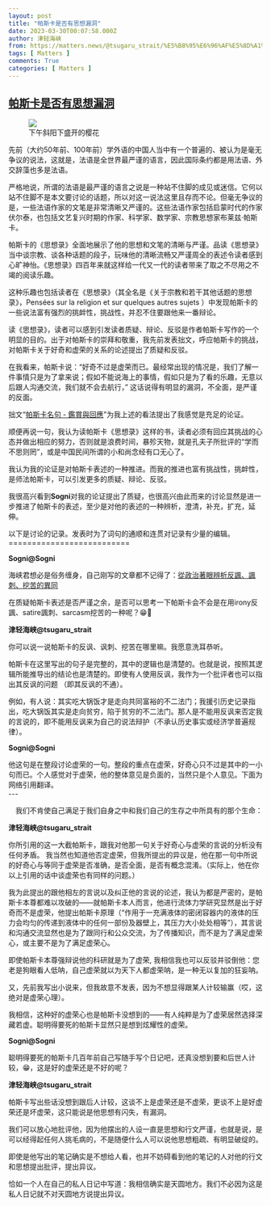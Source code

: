 ```yaml
---
layout: post
title: "帕斯卡是否有思想漏洞"
date: 2023-03-30T00:07:58.000Z
author: 津轻海峡
from: https://matters.news/@tsugaru_strait/%E5%B8%95%E6%96%AF%E5%8D%A1%E6%98%AF%E5%90%A6%E6%9C%89%E6%80%9D%E6%83%B3%E6%BC%8F%E6%B4%9E-bafybeifpvbvdfo3xwnajsr7p4nezg4us5sr6k6byzrpp2mrbp5zrcigqfy
tags: [ Matters ]
comments: True
categories: [ Matters ]
---
```

<!--1680134878000-->
[帕斯卡是否有思想漏洞](https://matters.news/@tsugaru_strait/%E5%B8%95%E6%96%AF%E5%8D%A1%E6%98%AF%E5%90%A6%E6%9C%89%E6%80%9D%E6%83%B3%E6%BC%8F%E6%B4%9E-bafybeifpvbvdfo3xwnajsr7p4nezg4us5sr6k6byzrpp2mrbp5zrcigqfy)
------

<div>
<figure class="image"><img src="https://assets.matters.news/embed/a368057d-8de7-4761-890b-7226e8afe6b5.jpeg" data-asset-id="a368057d-8de7-4761-890b-7226e8afe6b5" referrerpolicy="no-referrer"><figcaption><span>下午斜阳下盛开的樱花</span></figcaption></figure><p>先前（大约50年前、100年前）学外语的中国人当中有一个普遍的、被认为是毫无争议的说法，这就是，法语是全世界最严谨的语言，因此国际条约都是用法语、外交辞藻也多是法语。</p><p>严格地说，所谓的法语是最严谨的语言之说是一种站不住脚的成见或迷信。它何以站不住脚不是本文要讨论的话题，所以对这一说法这里且存而不论。但毫无争议的是，一些法语作家的文笔是非常清晰又严谨的。这些法语作家包括启蒙时代的作家伏尔泰，也包括文艺复兴时期的作家、科学家、数学家、宗教思想家布莱兹·帕斯卡。</p><p>帕斯卡的《思想录》全面地展示了他的思想和文笔的清晰与严谨。品读《思想录》当中谈宗教、谈各种话题的段子，玩味他的清晰流畅又严谨周全的表述令读者感到心旷神怡。《思想录》四百年来就这样给一代又一代的读者带来了取之不尽用之不竭的阅读乐趣。</p><p>这种乐趣也包括读者在《思想录》（其全名是《关于宗教和若干其他话题的思想录》，Pensées sur la religion et sur quelques autres sujets ）中发现帕斯卡的一些说法富有强烈的挑衅性，挑战性，并忍不住要跟他来一番辩论。</p><p>读《思想录》，读者可以感到引发读者质疑、辩论、反驳是作者帕斯卡写作的一个明显的目的。出于对帕斯卡的崇拜和敬重，我先前发表拙文，呼应帕斯卡的挑战，对帕斯卡关于好奇和虚荣的关系的论述提出了质疑和反驳。</p><p>在我看来，帕斯卡说：“好奇不过是虚荣而已。最经常出现的情况是，我们了解一件事情只是为了拿来说；假如不能说海上的事情，假如只是为了看的乐趣，无意以后跟人沟通交流，我们就不会去航行，” 这话说得有明显的漏洞，不全面，是严谨的反面。</p><p>拙文“<a href="https://matters.news/@tsugaru_strait/381103-%E5%B8%95%E6%96%AF%E5%8D%A1%E5%90%8D%E5%8F%A5-%E9%91%91%E8%B3%9E%E8%88%87%E5%9B%9E%E6%87%89-bafybeiewbywiugga45xxhcvmdrsreywbkdqmhfgsewy6j4hlw3jcfhydym" rel="noopener noreferrer" target="_blank">帕斯卡名句 - 鑑賞與回應</a>”为我上述的看法提出了我感觉是充足的论证。</p><p>顺便再说一句，我认为读帕斯卡《思想录》这样的书，读者必须有回应其挑战的心态并做出相应的努力，否则就是浪费时间，暴殄天物，就是孔夫子所批评的“学而不思则罔”，或是中国民间所谓的小和尚念经有口无心了。</p><p>我认为我的论证是对帕斯卡表述的一种推进。而我的推进也富有挑战性，挑衅性，是师法帕斯卡，可以引发更多的质疑、辩论、反驳。</p><p>我很高兴看到<strong>Sogni</strong>对我的论证提出了质疑，也很高兴由此而来的讨论显然是进一步推进了帕斯卡的表述，至少是对他的表述的一种辨析，澄清，补充，扩充，延伸。</p><p>以下是讨论的记录。发表时为了词句的通顺和连贯对记录有少量的编辑。==========================</p><p><strong>Sogni@Sogni</strong></p><p>海峡君想必是俗务缠身，自己刚写的文章都不记得了：<a href="https://matters.news/@tsugaru_strait/379947-%E5%BE%9E%E6%94%BF%E6%B2%BB%E8%91%97%E7%9C%BC%E8%BE%A8%E6%9E%90%E5%8F%8D%E8%AB%B7-%E8%AB%B7%E5%88%BA-%E6%8C%96%E8%8B%A6%E7%9A%84%E7%95%B0%E5%90%8C-bafybeihymsdxliuxut7ri6omf5pdznt2wbaoumuq4nfctx6qgxjv6mmhpe" rel="noopener noreferrer" target="_blank">從政治著眼辨析反諷、諷刺、挖苦的異同</a></p><p>在质疑帕斯卡表述是否严谨之余，是否可以思考一下帕斯卡会不会是在用irony反諷、satire諷刺、sarcasm挖苦的一种呢？😁🤭</p><p><strong>津轻海峡@tsugaru_strait</strong></p><p>你可以说一说帕斯卡的反讽、讽刺、挖苦在哪里嘛。我愿意洗耳恭听。</p><p>帕斯卡在这里写出的句子是完整的，其中的逻辑也是清楚的。也就是说，按照其逻辑所能推导出的结论也是清楚的。即使有人使用反讽，我作为一个批评者也可以指出其反讽的问题 （即其反讽的不通）。</p><p>例如，有人说：其实吃大锅饭才是走向共同富裕的不二法门；我援引历史记录指出，吃大锅饭其实是走向贫穷，陷于贫穷的不二法门。那人是不能用反讽来否定我的言说的，即不能用反讽来为自己的说法辩护（不承认历史事实或经济学普遍规律）。</p><p><strong>Sogni@Sogni</strong></p><p>他这句是在整段讨论虚荣的一句。整段的重点在虚荣，好奇心只不过是其中的一小句而已。个人感觉对于虚荣，他的整体意见是负面的，当然只是个人意见。下面为网络引用翻译。<br class="smart">---</p><pre class="ql-syntax" spellcheck="false">　我们不肯使自己满足于我们自身之中和我们自己的生存之中所具有的那个生命：我们愿望能有一种想像的生命活在别人的观念里；并且我们为了它而力图表现自己。我们不断地努力在装扮并保持我们这种想像之中的生存，而忽略了真正的生存。如果我们有了恬静或者慷慨或者忠实，我们就急于让人家知道、为的是好把这些美德加到我们的那另一个生命上，我们宁肯把它们从我们的身上剥下来，好加到那另一个生存上；我们甘愿作懦夫以求博得为人勇敢的名声。我们自身生存之空虚的一大标志，就是我们不满足于只有这一个而没有另一个，并往往要以这一个去换取另一个！因为谁要是不肯为保全自己的荣誉而死，他就会是不名誉的。我们是如此之狂妄，以致我们想要为全世知，甚至于为我们不复存在以后的来者所知；我们又是如此之虚荣，以致于我们周围的五、六个人的尊敬就会使得我们欢喜和满意了。我们路过一个城镇，我们并不关心要受到它的尊敬。但是当我们在这里多停一些时间，我们就要关心这件事了。需要多少时间呢？那时间只和我们虚荣的、渺不足道的一生成比例。虚荣是如此之深入人心，以致于兵士、马弁、厨子、司阍等等都在炫耀自己并且想拥有自己的崇拜者；就连哲学家也在向往它。写书反对它的人是想要获得写作得好的光荣；而读他的人则是想要获得曾经读过他的光荣；而我在这里写书，或许就具有这种羡慕之情；而读它的人或许就……光荣——从人的幼年起赞颂就在腐蚀着一切人，啊！这说得多么好！啊！他做得多么好！他是多么明智！等等。波•罗雅尔的孩子们是没有受过这种羡慕与光荣的刺激的，于是便沦于漠不关心。骄傲——好奇心只不过是虚荣。最常见的是，人们之想要认识只不过是为了要谈论它。不然的话，要是为了绝口不谈，要是为了单纯的观赏之乐而并不希望向人讲述，那我们就决不会去做一次海上旅行了。论想要博得与我们相处的那些人尊敬的愿望——在我们的可悲、错误等等当中，骄傲是那么自然而然地占有了我们。我们甚至于高兴丧失自己的生命，只要人们会谈论它。虚荣：游戏，打猎，拜访，喜剧，虚妄的名垂不朽。</pre><p><strong>津轻海峡@tsugaru_strait</strong></p><p>你所引用的这一大截帕斯卡，跟我对他那一句关于好奇心与虚荣的言说的分析没有任何矛盾。 我当然也知道他否定虚荣，但我所提出的异议是，他在那一句中所说的好奇心与等同于虚荣是否准确，是否全面，是否有概念混淆。（实际上，他在你以上引用的话中谈虚荣也有同样的问题。）</p><p>我为此提出的跟他相左的言说以及纠正他的言说的论述，我认为都是严密的，是帕斯卡本尊都难以攻破的——就帕斯卡本人而言，他进行流体力学研究显然是出于好奇而不是虚荣，他提出帕斯卡原理（“作用于一充满液体的密闭容器内的液体的压力会均匀的传递到液体中的任何一部份及器壁上，其压力大小处处相等”），其言说和沟通交流显然也是为了跟同行和公众交流，为了传播知识，而不是为了满足虚荣心，或主要不是为了满足虚荣心。</p><p>即使帕斯卡本尊强辩说他的科研就是为了虚荣, 我相信我也可以反驳并驳倒他：您老是狗眼看人低呐，自己虚荣就以为天下人都虚荣呐，是一种无以复加的狂妄呐。</p><p>又，先前我写出小说来，但我故意不发表，因为不想显得跟某人计较输赢（哎，这绝对是虚荣心理）。</p><p>我相信，这种好的虚荣心也是帕斯卡没想到的——有人纯粹是为了虚荣居然选择深藏若虚。聪明得要死的帕斯卡显然只是想到炫耀性的虚荣。</p><p><strong>Sogni@Sogni</strong></p><p>聪明得要死的帕斯卡几百年前自己写随手写个日记吧，还真没想到要和后世人计较，😁，这是好的虚荣还是不好的呢？</p><p><strong>津轻海峡@tsugaru_strait</strong></p><p>帕斯卡写出些话没想到跟后人计较，这谈不上是虚荣还是不虚荣，更谈不上是好虚荣还是坏虚荣，这只能说是他思想有闪失，有漏洞。</p><p>我们可以放心地批评他，因为他摆出的人设一直是思想和行文严谨，也就是说，是可以经得起任何人挑毛病的，不是随便什么人可以说他思想粗疏、有明显破绽的。</p><p>即使是他写出的笔记确实是不想给人看，也并不妨碍看到他的笔记的人对他的行文和思想提出批评，提出异议。</p><p>恰如一个人在自己的私人日记中写道：我相信确实是天圆地方。我们不必因为这是私人日记就不对天圆地方说提出异议。</p>
</div>
